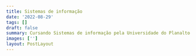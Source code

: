 ```yaml
---
title: Sistemas de informação
date: '2022-08-29'
tags: []
draft: false
summary: Cursando Sistemas de informação pela Universidade do Planalto Catarinense. Conclusão em Junho de 2024.
images: ['']
layout: PostLayout
---
```

